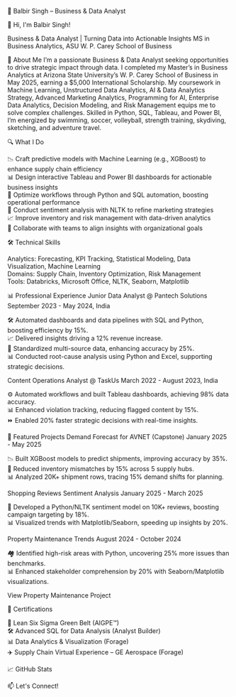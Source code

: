 📄 Balbir Singh – Business & Data Analyst

  


👋 Hi, I'm Balbir Singh!

  Business & Data Analyst | Turning Data into Actionable Insights
  MS in Business Analytics, ASU W. P. Carey School of Business



  
  
  



👤 About Me
I’m a passionate Business & Data Analyst seeking opportunities to drive strategic impact through data. I completed my Master’s in Business Analytics at Arizona State University’s W. P. Carey School of Business in May 2025, earning a $5,000 International Scholarship. My coursework in Machine Learning, Unstructured Data Analytics, AI & Data Analytics Strategy, Advanced Marketing Analytics, Programming for AI, Enterprise Data Analytics, Decision Modeling, and Risk Management equips me to solve complex challenges. Skilled in Python, SQL, Tableau, and Power BI, I’m energized by swimming, soccer, volleyball, strength training, skydiving, sketching, and adventure travel.

🔍 What I Do

📉 Craft predictive models with Machine Learning (e.g., XGBoost) to enhance supply chain efficiency  
📊 Design interactive Tableau and Power BI dashboards for actionable business insights  
🔧 Optimize workflows through Python and SQL automation, boosting operational performance  
🧠 Conduct sentiment analysis with NLTK to refine marketing strategies  
📈 Improve inventory and risk management with data-driven analytics  
🤝 Collaborate with teams to align insights with organizational goals


🛠 Technical Skills


Analytics: Forecasting, KPI Tracking, Statistical Modeling, Data Visualization, Machine Learning  
Domains: Supply Chain, Inventory Optimization, Risk Management  
Tools: Databricks, Microsoft Office, NLTK, Seaborn, Matplotlib


📊 Professional Experience
Junior Data Analyst @ Pantech Solutions
September 2023 - May 2024, India

🛠 Automated dashboards and data pipelines with SQL and Python, boosting efficiency by 15%.  
📈 Delivered insights driving a 12% revenue increase.  
🔄 Standardized multi-source data, enhancing accuracy by 25%.  
📊 Conducted root-cause analysis using Python and Excel, supporting strategic decisions.

Content Operations Analyst @ TaskUs
March 2022 - August 2023, India

⚙️ Automated workflows and built Tableau dashboards, achieving 98% data accuracy.  
📊 Enhanced violation tracking, reducing flagged content by 15%.  
⏩ Enabled 20% faster strategic decisions with real-time insights.


📁 Featured Projects
Demand Forecast for AVNET (Capstone)
January 2025 - May 2025

📉 Built XGBoost models to predict shipments, improving accuracy by 35%.  
🔄 Reduced inventory mismatches by 15% across 5 supply hubs.  
📊 Analyzed 20K+ shipment rows, tracing 15% demand shifts for planning.

Shopping Reviews Sentiment Analysis
January 2025 - March 2025

🧠 Developed a Python/NLTK sentiment model on 10K+ reviews, boosting campaign targeting by 18%.  
📊 Visualized trends with Matplotlib/Seaborn, speeding up insights by 20%.

Property Maintenance Trends
August 2024 - October 2024

🏘 Identified high-risk areas with Python, uncovering 25% more issues than benchmarks.  
📊 Enhanced stakeholder comprehension by 20% with Seaborn/Matplotlib visualizations.


  View Property Maintenance Project



📜 Certifications

🏅 Lean Six Sigma Green Belt (AIGPE™)  
🛠 Advanced SQL for Data Analysis (Analyst Builder)  
📊 Data Analytics & Visualization (Forage)  
✈️ Supply Chain Virtual Experience – GE Aerospace (Forage)


  
  
  
  



📈 GitHub Stats

  
  



📫 Let's Connect!

  
  
  
